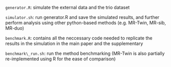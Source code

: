 `generator.R`: simulate the external data and the trio dataset

`simulator.sh`: run generator.R and save the simulated results, and further perform analysis using other python-based methods (e.g. MR-Twin, MR-sib, MR-duo)

`benchmark.R`: contains all the neccessary code needed to replicate the results in the simulation in the main paper and the supplementary

`benchmark\_run.sh`: run the method benchmarking (MR-Twin is also partially re-implemented using R for the ease of comparison)




